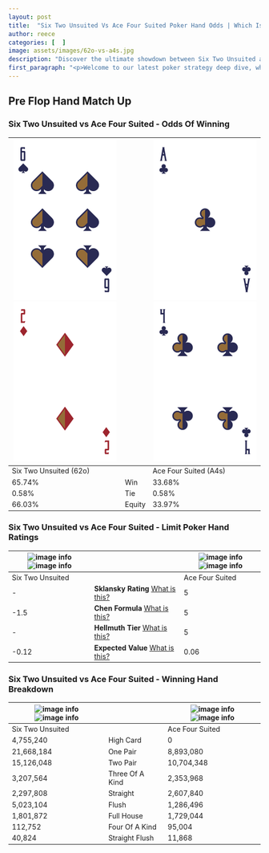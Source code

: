 ```yaml
---
layout: post
title:  "Six Two Unsuited Vs Ace Four Suited Poker Hand Odds | Which Is The Better Hand In Poker? A Complete Guide"
author: reece
categories: [  ]
image: assets/images/62o-vs-a4s.jpg
description: "Discover the ultimate showdown between Six Two Unsuited and Ace Four Suited in poker! Uncover the odds, strategies, and scenarios where one hand triumphs over the other. Get ready to up your poker game with this thrilling analysis."
first_paragraph: "<p>Welcome to our latest poker strategy deep dive, where we're pitting two distinct hands against each other in a high-stakes showdown: Six Two Unsuited vs Ace Four Suited.</p><p>In the dynamic world of poker, every decision counts, and knowing which hand holds the upper hand is key to your success at the table.</p><p>In this article, we'll dissect these two hands, explore the scenarios where one dominates the other, and equip you with the knowledge to make strategic choices that can tip the odds in your favor.</p><p>Get ready to unravel the intriguing dynamics of these poker hands and elevate your game to new heights.</p>"
---
```




[comment]: # (sp0)

## Pre Flop Hand Match Up

<div class="table hand-ratings" markdown="1"> 



### Six Two Unsuited vs Ace Four Suited - Odds Of Winning


    
| ![image info](assets/images/hand1/6.png) ![image info](assets/images/hand1/2o.png) |  | ![image info](assets/images/hand2/a.png) ![image info](assets/images/hand2/4.png) |
| -------- | -------- | -------- |
| Six Two Unsuited (62o) |  | Ace Four Suited (A4s) |
| 65.74% | Win | 33.68% |
| 0.58% | Tie | 0.58% |
| 66.03% | Equity | 33.97% |




[comment]: # (sp1)



### Six Two Unsuited vs Ace Four Suited - Limit Poker Hand Ratings


    
| ![image info](https://www.riverpairs.com/assets/images/hand1/6.png) ![image info](https://www.riverpairs.com/assets/images/hand1/2o.png) |  | ![image info](https://www.riverpairs.com/assets/images/hand2/a.png) ![image info](https://www.riverpairs.com/assets/images/hand2/4.png) |
| -------- | -------- | -------- |
| Six Two Unsuited |  | Ace Four Suited |
| - | **Sklansky Rating** [What is this?](/sklansky-rating-explained) | 5 |
| -1.5 | **Chen Formula** [What is this?](/chen-formula-explained) | 5 |
| - | **Hellmuth Tier** [What is this?](/Hellmuth-tier-explained) | 5 |
| -0.12 | **Expected Value** [What is this?](/expected-value-explained) | 0.06 |




[comment]: # (sp2)



### Six Two Unsuited vs Ace Four Suited - Winning Hand Breakdown


    
| ![image info](https://www.riverpairs.com/assets/images/hand1/6.png) ![image info](https://www.riverpairs.com/assets/images/hand1/2o.png) |  | ![image info](https://www.riverpairs.com/assets/images/hand2/a.png) ![image info](https://www.riverpairs.com/assets/images/hand2/4.png) |
| -------- | -------- | -------- |
| Six Two Unsuited |  | Ace Four Suited |
| 4,755,240 | High Card | 0 |
| 21,668,184 | One Pair | 8,893,080 |
| 15,126,048 | Two Pair | 10,704,348 |
| 3,207,564 | Three Of A Kind | 2,353,968 |
| 2,297,808 | Straight | 2,607,840 |
| 5,023,104 | Flush | 1,286,496 |
| 1,801,872 | Full House | 1,729,044 |
| 112,752 | Four Of A Kind | 95,004 |
| 40,824 | Straight Flush | 11,868 |




[comment]: # (sp3)



</div>

[comment]: # (sp4)



[comment]: # (sp5)

